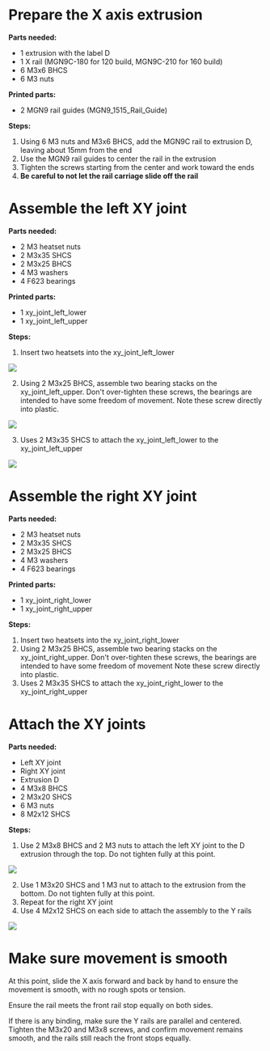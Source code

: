 # Prepare the X axis extrusion


**Parts needed:**
* 1 extrusion with the label D
* 1 X rail (MGN9C-180 for 120 build, MGN9C-210 for 160 build)
* 6 M3x6 BHCS
* 6 M3 nuts
  
**Printed parts:**
* 2 MGN9 rail guides (MGN9_1515_Rail_Guide)

**Steps:**

1. Using 6 M3 nuts and M3x6 BHCS, add the MGN9C rail to extrusion D, leaving about 15mm from the end
2. Use the MGN9 rail guides to center the rail in the extrusion
3. Tighten the screws starting from the center and work toward the ends
4. **Be careful to not let the rail carriage slide off the rail**




# Assemble the left XY joint


**Parts needed:**
* 2 M3 heatset nuts
* 2 M3x35 SHCS 
* 2 M3x25 BHCS
* 4 M3 washers
* 4 F623 bearings


**Printed parts:**
* 1 xy_joint_left_lower
* 1 xy_joint_left_upper


**Steps:**
1. Insert two heatsets into the xy_joint_left_lower 

![](images/xy_joint_left_heatsets.png)

2. Using 2 M3x25 BHCS, assemble two bearing stacks on the xy_joint_left_upper. Don't over-tighten these screws, the bearings are intended to have some freedom of movement. Note these screw directly into plastic.

![](images/xy_joint_left_upper_bearing_stacks.png)

3. Uses 2 M3x35 SHCS to attach the xy_joint_left_lower to the xy_joint_left_upper 

![](images/xy_joint_attached.png)
   



# Assemble the right XY joint


**Parts needed:**
* 2 M3 heatset nuts
* 2 M3x35 SHCS 
* 2 M3x25 BHCS
* 4 M3 washers
* 4 F623 bearings


**Printed parts:**
* 1 xy_joint_right_lower
* 1 xy_joint_right_upper


**Steps:**
1. Insert two heatsets into the xy_joint_right_lower 
2. Using 2 M3x25 BHCS, assemble two bearing stacks on the xy_joint_right_upper. Don't over-tighten these screws, the bearings are intended to have some freedom of movement Note these screw directly into plastic.
3. Uses 2 M3x35 SHCS to attach the xy_joint_right_lower to the xy_joint_right_upper 


# Attach the XY joints

**Parts needed:**
* Left XY joint
* Right XY joint
* Extrusion D
* 4 M3x8 BHCS
* 2 M3x20 SHCS
* 6 M3 nuts
* 8 M2x12 SHCS      

**Steps:**
1. Use 2 M3x8 BHCS and 2 M3 nuts to attach the left XY joint to the D extrusion through the top. Do not tighten fully at this point.

![](images/xy_left_attached_to_rail.png)

2. Use 1 M3x20 SHCS and 1 M3 nut to attach to the extrusion from the bottom. Do not tighten fully at this point.
3. Repeat for the right XY joint
4. Use 4 M2x12 SHCS on each side to attach the assembly to the Y rails 

![](images/xy_joint_attached_to_frame.png)


# Make sure movement is smooth

At this point, slide the X axis forward and back by hand to ensure the movement is smooth, with no rough spots or tension.

Ensure the rail meets the front rail stop equally on both sides.

If there is any binding, make sure the Y rails are parallel and centered.  Tighten the M3x20 and M3x8 screws, and confirm movement remains smooth, and the rails still reach the front stops equally.
